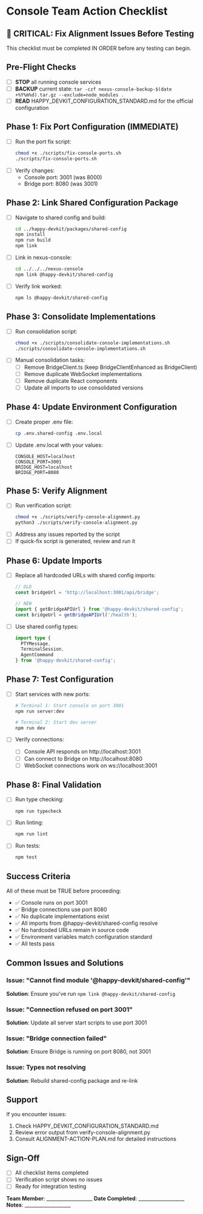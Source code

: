 # Console Team Action Checklist

## 🚨 CRITICAL: Fix Alignment Issues Before Testing

This checklist must be completed IN ORDER before any testing can begin.

## Pre-Flight Checks

- [ ] **STOP** all running console services
- [ ] **BACKUP** current state: `tar -czf nexus-console-backup-$(date +%Y%m%d).tar.gz --exclude=node_modules .`
- [ ] **READ** HAPPY_DEVKIT_CONFIGURATION_STANDARD.md for the official configuration

## Phase 1: Fix Port Configuration (IMMEDIATE)

- [ ] Run the port fix script:
  ```bash
  chmod +x ./scripts/fix-console-ports.sh
  ./scripts/fix-console-ports.sh
  ```
- [ ] Verify changes:
  - Console port: 3001 (was 8000)
  - Bridge port: 8080 (was 3001)

## Phase 2: Link Shared Configuration Package

- [ ] Navigate to shared config and build:
  ```bash
  cd ../happy-devkit/packages/shared-config
  npm install
  npm run build
  npm link
  ```
- [ ] Link in nexus-console:
  ```bash
  cd ../../../nexus-console
  npm link @happy-devkit/shared-config
  ```
- [ ] Verify link worked:
  ```bash
  npm ls @happy-devkit/shared-config
  ```

## Phase 3: Consolidate Implementations

- [ ] Run consolidation script:
  ```bash
  chmod +x ./scripts/consolidate-console-implementations.sh
  ./scripts/consolidate-console-implementations.sh
  ```
- [ ] Manual consolidation tasks:
  - [ ] Remove BridgeClient.ts (keep BridgeClientEnhanced as BridgeClient)
  - [ ] Remove duplicate WebSocket implementations
  - [ ] Remove duplicate React components
  - [ ] Update all imports to use consolidated versions

## Phase 4: Update Environment Configuration

- [ ] Create proper .env file:
  ```bash
  cp .env.shared-config .env.local
  ```
- [ ] Update .env.local with your values:
  ```env
  CONSOLE_HOST=localhost
  CONSOLE_PORT=3001
  BRIDGE_HOST=localhost
  BRIDGE_PORT=8080
  ```

## Phase 5: Verify Alignment

- [ ] Run verification script:
  ```bash
  chmod +x ./scripts/verify-console-alignment.py
  python3 ./scripts/verify-console-alignment.py
  ```
- [ ] Address any issues reported by the script
- [ ] If quick-fix script is generated, review and run it

## Phase 6: Update Imports

- [ ] Replace all hardcoded URLs with shared config imports:
  ```typescript
  // OLD
  const bridgeUrl = 'http://localhost:3001/api/bridge';
  
  // NEW
  import { getBridgeAPIUrl } from '@happy-devkit/shared-config';
  const bridgeUrl = getBridgeAPIUrl('/health');
  ```

- [ ] Use shared config types:
  ```typescript
  import type { 
    PTYMessage, 
    TerminalSession,
    AgentCommand 
  } from '@happy-devkit/shared-config';
  ```

## Phase 7: Test Configuration

- [ ] Start services with new ports:
  ```bash
  # Terminal 1: Start console on port 3001
  npm run server:dev
  
  # Terminal 2: Start dev server
  npm run dev
  ```

- [ ] Verify connections:
  - [ ] Console API responds on http://localhost:3001
  - [ ] Can connect to Bridge on http://localhost:8080
  - [ ] WebSocket connections work on ws://localhost:3001

## Phase 8: Final Validation

- [ ] Run type checking:
  ```bash
  npm run typecheck
  ```
- [ ] Run linting:
  ```bash
  npm run lint
  ```
- [ ] Run tests:
  ```bash
  npm test
  ```

## Success Criteria

All of these must be TRUE before proceeding:

- ✅ Console runs on port 3001
- ✅ Bridge connections use port 8080
- ✅ No duplicate implementations exist
- ✅ All imports from @happy-devkit/shared-config resolve
- ✅ No hardcoded URLs remain in source code
- ✅ Environment variables match configuration standard
- ✅ All tests pass

## Common Issues and Solutions

### Issue: "Cannot find module '@happy-devkit/shared-config'"
**Solution**: Ensure you've run `npm link @happy-devkit/shared-config`

### Issue: "Connection refused on port 3001"
**Solution**: Update all server start scripts to use port 3001

### Issue: "Bridge connection failed"
**Solution**: Ensure Bridge is running on port 8080, not 3001

### Issue: Types not resolving
**Solution**: Rebuild shared-config package and re-link

## Support

If you encounter issues:
1. Check HAPPY_DEVKIT_CONFIGURATION_STANDARD.md
2. Review error output from verify-console-alignment.py
3. Consult ALIGNMENT-ACTION-PLAN.md for detailed instructions

## Sign-Off

- [ ] All checklist items completed
- [ ] Verification script shows no issues
- [ ] Ready for integration testing

**Team Member**: ___________________
**Date Completed**: ___________________
**Notes**: ___________________